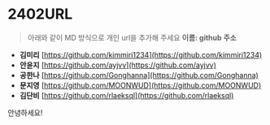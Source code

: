 # 2402URL
> 아래와 같이 MD 방식으로 개인 url을 추가해 주세요
**이름: github 주소**

* **김미리** [https://github.com/kimmiri1234](https://github.com/kimmiri1234)
* **안윤지** [https://github.com/ayjvv](https://github.com/ayjvv)
*  **공한나** [https://github.com/Gonghanna](https://github.com/Gonghanna)
*  **문지영** [https://github.com/MOONWUD](https://github.com/MOONWUD)
*  **김단비** [https://github.com/rlaeksql](https://github.com/rlaeksql)

안녕하세요!


